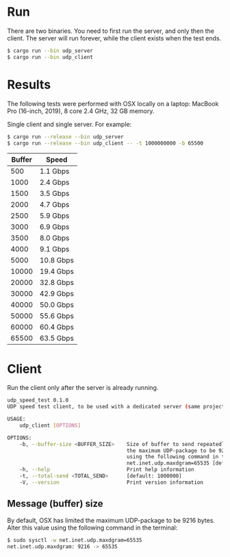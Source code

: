 # Run

There are two binaries. 
You need to first run the server, and only then the client. 
The server will run forever, while the client exists when the test ends.

```bash
$ cargo run --bin udp_server
$ cargo run --bin udp_client
```

# Results

The following tests were performed with OSX locally on a laptop:
MacBook Pro (16-inch, 2019), 8 core 2.4 GHz, 32 GB memory.

Single client and single server. For example:
```bash
$ cargo run --release --bin udp_server
$ cargo run --release --bin udp_client -- -t 1000000000 -b 65500
```

| Buffer | Speed     |
|--------|-----------|
|   500  |  1.1 Gbps |
|  1000  |  2.4 Gbps |
|  1500  |  3.5 Gbps |
|  2000  |  4.7 Gbps |
|  2500  |  5.9 Gbps |
|  3000  |  6.9 Gbps |
|  3500  |  8.0 Gbps |
|  4000  |  9.1 Gbps |
|  5000  | 10.8 Gbps |
| 10000  | 19.4 Gbps |
| 20000  | 32.8 Gbps |
| 30000  | 42.9 Gbps |
| 40000  | 50.0 Gbps |
| 50000  | 55.6 Gbps |
| 60000  | 60.4 Gbps |
| 65500  | 63.5 Gbps |

# Client

Run the client only after the server is already running.

```bash
udp_speed_test 0.1.0
UDP speed test client, to be used with a dedicated server (same project)

USAGE:
    udp_client [OPTIONS]

OPTIONS:
    -b, --buffer-size <BUFFER_SIZE>    Size of buffer to send repeatedly. By default OSX has limited
                                       the maximum UDP-package to be 9216 bytes. Alter this value
                                       using the following command in the terminal: sudo sysctl -w
                                       net.inet.udp.maxdgram=65535 [default: 5000]
    -h, --help                         Print help information
    -t, --total-send <TOTAL_SEND>      [default: 1000000]
    -V, --version                      Print version information
```

## Message (buffer) size

By default, OSX has limited the maximum UDP-package to be 9216 bytes.
Alter this value using the following command in the terminal:

```bash
$ sudo sysctl -w net.inet.udp.maxdgram=65535 
net.inet.udp.maxdgram: 9216 -> 65535
```
